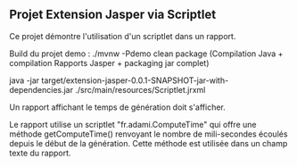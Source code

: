 Projet Extension Jasper via Scriptlet
-------------------------------------

Ce projet démontre l'utilisation d'un scriptlet dans un rapport.

Build du projet demo : ./mvnw -Pdemo clean package
(Compilation Java + compilation Rapports Jasper + packaging jar complet)


java -jar target/extension-jasper-0.0.1-SNAPSHOT-jar-with-dependencies.jar ./src/main/resources/Scriptlet.jrxml



Un rapport affichant le temps de génération doit s'afficher.


Le rapport utilise un scriptlet "fr.adami.ComputeTime" qui offre une méthode getComputeTime() renvoyant le nombre de mili-secondes écoulés depuis le début de la génération.
Cette méthode est utilisée dans un champ texte du rapport. 
